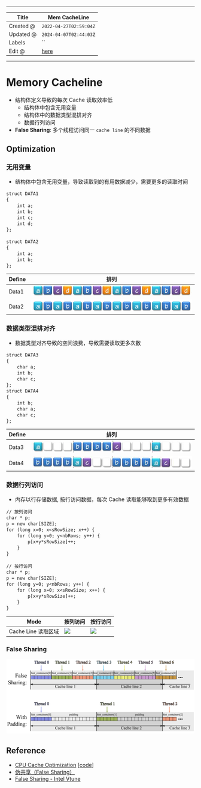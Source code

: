 -----

| Title     | Mem CacheLine                                     |
| --------- | ------------------------------------------------- |
| Created @ | `2022-04-27T02:59:04Z`                            |
| Updated @ | `2024-04-07T02:44:03Z`                            |
| Labels    | \`\`                                              |
| Edit @    | [here](https://github.com/junxnone/opt/issues/36) |

-----

# Memory Cacheline

  - 结构体定义导致的每次 Cache 读取效率低
      - 结构体中包含无用变量
      - 结构体中的数据类型混排对齐
      - 数据行列访问
  - **False Sharing**: 多个线程访问同一 `cache line` 的不同数据

## Optimization

### 无用变量

  - 结构体中包含无用变量，导致读取到的有用数据减少，需要更多的读取时间

<!-- end list -->

    struct DATA1
    {
        int a;
        int b;
        int c;
        int d;
    };
    
    struct DATA2
    {
        int a;
        int b;
    };

| Define | 排列                                                           |
| ------ | ------------------------------------------------------------ |
| Data1  | ![image](media/f2c1b01134bb3ffc73c945e61ba4f6b2dc59d047.png) |
| Data2  | ![image](media/18f79b0cc6688d13fc7e993c86cf90fe71b6390b.png) |

### 数据类型混排对齐

  - 数据类型对齐导致的空间浪费，导致需要读取更多次数

<!-- end list -->

    struct DATA3
    {
        char a;
        int b;
        char c;
    };
    struct DATA4
    {
        int b;
        char a;
        char c;
    };

| Define | 排列                                                           |
| ------ | ------------------------------------------------------------ |
| Data3  | ![image](media/5614dc9eb6c306b317eee729824b132420d26e53.png) |
| Data4  | ![image](media/36824f269f79f67b9274d1f96a1880c1d1c611f9.png) |

### 数据行列访问

  - 内存以行存储数据, 按行访问数据，每次 Cache 读取能够取到更多有效数据

<!-- end list -->

    // 按列访问
    char * p;
    p = new char[SIZE];
    for (long x=0; x<sRowSize; x++) {
        for (long y=0; y<nbRows; y++) {
            p[x+y*sRowSize]++;
        }
    }

    // 按行访问
    char * p;
    p = new char[SIZE];
    for (long y=0; y<nbRows; y++) {
        for (long x=0; x<sRowSize; x++) {
            p[x+y*sRowSize]++;
        }
    }

| Mode            | 按列访问                                                                                                                       | 按行访问                                                                                                                       |
| --------------- | -------------------------------------------------------------------------------------------------------------------------- | -------------------------------------------------------------------------------------------------------------------------- |
| Cache Line 读取区域 | <img width=200 src="https://user-images.githubusercontent.com/2216970/165432374-f045fb72-6d56-4b93-be94-b4f8493d0ca7.png"> | <img width=200 src="https://user-images.githubusercontent.com/2216970/165432478-0e33ef14-8511-4c15-a2cb-7f1600210b34.png"> |

### False Sharing

![image](media/c487f2dfe70b54969c3e0aba0271112c962027b0.png)

## Reference

  - [CPU Cache
    Optimization](https://zzqcn.github.io/perf/cpu_cache.html)
    \[[code](https://github.com/zzqcn/storage/tree/main/code/c/cache_opt)\]
  - [伪共享（False Sharing）](https://zhuanlan.zhihu.com/p/55917869)
  - [False Sharing - Intel
    Vtune](https://www.intel.com/content/www/us/en/develop/documentation/vtune-cookbook/top/tuning-recipes/false-sharing.html)
